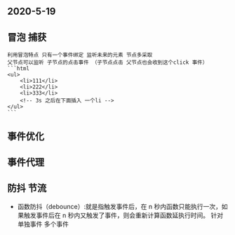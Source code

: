 ## 2020-5-19
## 冒泡 捕获
    利用冒泡特点 只有一个事件绑定 监听未来的元素 节点多采取
    父节点可以监听 子节点的点击事件 （子节点点击 父节点也会收到这个click 事件）
    ```html
    <ul>
        <li>111</li>
        <li>222</li>
        <li>333</li>
        <!-- 3s 之后在下面插入 一个li -->
    </ul>
    ```
## 事件优化
## 事件代理
## 防抖 节流
- 函数防抖（debounce）:就是指触发事件后，在 n 秒内函数只能执行一次，如果触发事件后在 n 秒内又触发了事件，则会重新计算函数延执行时间。
 针对单独事件
 多个事件
